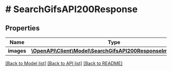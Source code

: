 # # SearchGifsAPI200Response

## Properties

Name | Type | Description | Notes
------------ | ------------- | ------------- | -------------
**images** | [**\OpenAPI\Client\Model\SearchGifsAPI200ResponseImagesInner[]**](SearchGifsAPI200ResponseImagesInner.md) |  | [optional]

[[Back to Model list]](../../README.md#models) [[Back to API list]](../../README.md#endpoints) [[Back to README]](../../README.md)
